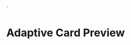 `<!DOCTYPE html>
        <html>
            <head>
                <link rel="stylesheet" type="text/css" href="${this.getPath('media/export.css')}">
                <script src="${this.getPath('node_modules/adaptive-cards/dist/adaptive-cards.js')}"></script>
            </head>
            <body>
                <h1>Adaptive Card Preview</h1>
                <div id='previewDiv' style="background-color:white;margin:8px 0px 20px 0px;"></div>
                <script>
                    AdaptiveCards.setHostConfig({
                        supportsInteractivity: true,
                        strongSeparation: {
                            spacing: 40,
                            lineThickness: 1,
                            lineColor: "#EEEEEE"
                        },
                        fontFamily: "Segoe UI",
                        fontSizes: {
                            small: 12,
                            normal: 14,
                            medium: 17,
                            large: 21,
                            extraLarge: 26
                        },
                        fontWeights: {
                            lighter: 200,
                            normal: 400,
                            bolder: 600
                        },
                        colors: {
                            dark: {
                                normal: "#333333",
                                subtle: "#EE333333"
                            },
                            light: {
                                normal: "#FFFFFF",
                                subtle: "#88FFFFFF"
                            },
                            accent: {
                                normal: "#2E89FC",
                                subtle: "#882E89FC" 
                            },
                            attention: {
                                normal: "#cc3300",
                                subtle: "#DDcc3300"
                            },
                            good: {
                                normal: "#54a254",
                                subtle: "#DD54a254"
                            },
                            warning: {
                                normal: "#e69500",
                                subtle: "#DDe69500"
                            }
                        },
                        imageSizes: {
                            small: 40,
                            medium: 80,
                            large: 160
                        },
                        actions: {
                            maxActions: 5,
                            separation: {
                                spacing: 20
                            },
                            buttonSpacing: 10,
                            showCard: {
                                actionMode: "inlineEdgeToEdge",
                                inlineTopMargin: 16,
                                backgroundColor: "#08000000",
                                padding: {
                                    top: 16,
                                    right: 16,
                                    bottom: 16,
                                    left: 16
                                }
                            },
                            actionsOrientation: "horizontal",
                            actionAlignment: "stretch"
                        },
                        adaptiveCard: {
                            backgroundColor: "#00000000",
                            padding: {
                                left: 20,
                                top: 20,
                                right: 20,
                                bottom: 20
                            }
                        },
                        container: {
                            separation: {
                                spacing: 20
                            },
                            normal: {
                            },
                            emphasis: {
                                backgroundColor: "#EEEEEE",
                                borderColor: "#AAAAAA",
                                borderThickness: {
                                    top: 1,
                                    right: 1,
                                    bottom: 1,
                                    left: 1
                                },
                                padding: {
                                    top: 10,
                                    right: 10,
                                    bottom: 10,
                                    left: 10
                                }
                            }
                        },
                        textBlock: {
                            color: "dark",
                            separations: {
                                small: {
                                    spacing: 20,
                                },
                                normal: {
                                    spacing: 20
                                },
                                medium: {
                                    spacing: 20
                                },
                                large: {
                                    spacing: 20
                                },
                                extraLarge: {
                                    spacing: 20
                                }
                            }
                        },
                        image: {
                            size: "medium",
                            separation: {
                                spacing: 20
                            }
                        },
                        imageSet: {
                            imageSize: "medium",
                            separation: {
                                spacing: 20
                            }
                        },
                        factSet: {
                            separation: {
                                spacing: 20
                            },
                            title: {
                                color: "dark",
                                size: "normal",
                                isSubtle: false,
                                weight: "bolder",
                                wrap: true,
                                maxWidth: 150,
                            },
                            value: {
                                color: "dark",
                                size: "normal",
                                isSubtle: false,
                                weight: "normal",
                                wrap: true,
                            },
                            spacing: 10
                        },
                        input: {
                            separation: {
                                spacing: 20
                            }
                        },
                        columnSet: {
                            separation: {
                                spacing: 20
                            }
                        },
                        column: {
                            separation: {
                                spacing: 20
                            }
                        }
                    });

                    AdaptiveCards.AdaptiveCard.onExecuteAction = function (action) {
                        var message = "Action executed\n";
                        message += "    Title: " + action.title + "\n";

                        if (action instanceof AdaptiveCards.OpenUrlAction) {
                            message += "    Type: OpenUrl\n";
                            message += "    Url: " + action.url + "\n";
                        }
                        else if (action instanceof AdaptiveCards.SubmitAction) {
                            message += "    Type: Submit";
                            message += "    Data: " + JSON.stringify(action.data);
                        }
                        else if (action instanceof AdaptiveCards.HttpAction) {
                            var httpAction = action;
                            message += "    Type: Http\n";
                            message += "    Url: " + httpAction.url + "\n";
                            message += "    Method: " + httpAction.method + "\n";
                            message += "    Headers:\n";

                            for (var i = 0; i < httpAction.headers.length; i++) {
                                message += "        " + httpAction.headers[i].name + ": " + httpAction.headers[i].value + "\n";
                            }
                            message += "    Body: " + httpAction.body + "\n";
                        }
                        else {
                            message += "    Type: <unknown>";
                        }

                        alert(message);
                    }

                    var adaptiveCard = new AdaptiveCards.AdaptiveCard();
                    adaptiveCard.parse({
	"$schema": "http://adaptivecards.io/schemas/adaptive-card.json",
	"type": "AdaptiveCard",
	"body": [
		{
			"type": "Container",
			"speak": "<s>Card created by Miguel Garcia: Publish Adaptive Card schema</s>",
			"items": [
				{
					"type": "TextBlock",
					"text": "Card created: Publish Adaptive Card schema",
					"weight": "bolder",
					"size": "medium"
				},
				{
					"type": "ColumnSet",
					"columns": [
						{
							"type": "Column",
							"size": "auto",
							"items": [
								{
									"type": "Image",
									"url": "http://connectorsdemo.azurewebsites.net/images/MSC12_Oscar_002.jpg",
									"size": "small",
									"style": "person"
								}
							]
						},
						{
							"type": "Column",
							"size": "stretch",
							"items": [
								{
									"type": "TextBlock",
									"text": "**Miguel Garcia**",
									"wrap": true
								},
								{
									"type": "TextBlock",
									"separation": "none",
									"text": "Created {{DATE(2017-02-14T06:08:39Z,Long)}} {{TIME(2017-02-14T06:08:39Z)}}",
									"isSubtle": true,
									"wrap": true
								}
							]
						}
					]
				}
			]
		},
		{
			"type": "Container",
			"items": [
				{
					"type": "TextBlock",
					"text": "Now that we have define the main rules and features of the format, we need to produce a schema and publish it to GitHub. The schema will be the starting point of our reference documentation.",
					"speak": "",
					"wrap": true
				},
				{
					"type": "FactSet",
					"speak": "It has been assigned to: David Claux",
					"facts": [
						{
							"title": "Board:",
							"value": "Adaptive Card"
						},
						{
							"title": "List:",
							"value": "Backlog"
						},
						{
							"title": "Assigned to:",
							"value": "David Claux"
						},
						{
							"title": "Due date:",
							"value": "Not set"
						}
					]
				}
			]
		}
	],
	"actions": [
		{
			"type": "Action.ShowCard",
			"title": "Set due date",
			"card": {
				"type": "AdaptiveCard",
				"body": [
					{
						"type": "Input.Date",
						"id": "dueDate",
						"title": "Select due date"
					}
				],
				"actions": [
				    {
				        "type": "Action.Http",
				        "title": "OK",
				        "url": "http://xyz.com",
                        "headers": {
							"content-type": "application/json"
						},
						"body": "{ 'comment' : '{{comment.value}}' }"
				    }
				]
			}
		},
		{
			"type": "Action.ShowCard",
			"title": "Comment",
			"card": {
				"type": "AdaptiveCard",
				"body": [
					{
						"type": "Input.Text",
						"id": "comment",
						"isMultiline": true,
						"placeholder": "Enter your comment"
					}
				],
				"actions": [
					{
						"type": "Action.Http",
						"method": "POST",
						"title": "OK",
						"url": "http://xyz.com",
						"headers": {
							"content-type": "application/json"
						},
						"body": "{ 'comment' : '{{comment.value}}' }"
					}
				]
			}
		},
		{
			"type": "Action.OpenUrl",
			"title": "View",
			"url": "http://foo.com"
		}
	]
});
                    var renderedCard = adaptiveCard.render();
                    
                    document.getElementById('previewDiv').appendChild(renderedCard);
                    AdaptiveCards.AdaptiveCard.onExecuteAction = function(action) 
                    {
                        alert(JSON.stringify(action));
                    };
                </script>
            </body>
        </html>